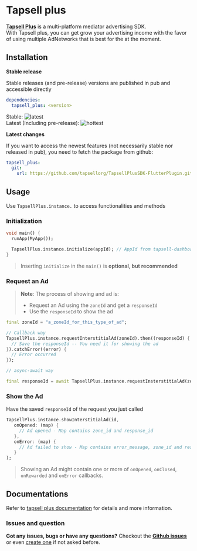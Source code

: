 # Tapsell plus

[**Tapsell Plus**](https://tapsell.ir/tapsellplus/) is a multi-platform mediator advertising SDK.  
With Tapsell plus, you can get grow your advertising income with the favor of using multiple AdNetworks that is best for the at the moment.  

## Installation

**Stable release**

Stable releases (and pre-release) versions are published in pub and accessible directly


```yaml
dependencies:
  tapsell_plus: <version>
```

Stable: ![latest](https://img.shields.io/pub/v/tapsell_plus?label=tapsell_plus&style=plastic)  
Latest (Including pre-release): ![hottest](https://img.shields.io/pub/v/tapsell_plus?color=orange&include_prereleases&label=tapsell_plus%28prerelease%29)

**Latest changes**

If you want to access the newest features (not necessarily stable nor released in pub), you need to fetch the package from github:

```yaml
tapsell_plus:
  git:
    url: https://github.com/tapsellorg/TapsellPlusSDK-FlutterPlugin.git
```

## Usage

Use `TapsellPlus.instance.` to access functionalities and methods

### Initialization

```dart
void main() {
  runApp(MyApp());

  TapsellPlus.instance.initialize(appId); // AppId from tapsell-dashboard
}
```

> Inserting `initialize` in the `main()` is **optional, but recommended**


### Request an Ad

> **Note**: The process of showing and ad is:  
>
> - Request an Ad using the `zoneId` and get a `responseId`
> - Use the `responseId` to show the ad


```dart
final zoneId = "a_zoneId_for_this_type_of_ad";

// Callback way
TapsellPlus.instance.requestInterstitialAd(zoneId).then((responseId) {
  // Save the responseId -- You need it for showing the ad
}).catchError((error) {
  // Error occurred
});

// async-await way

final responseId = await TapsellPlus.instance.requestInsterstitialAd(zoneId);
```

### Show the Ad

Have the saved `responseId` of the request you just called

```dart
TapsellPlus.instance.showInterstitialAd(id,
   onOpened: (map) {
     // Ad opened - Map contains zone_id and response_id
   },
   onError: (map) {
     // Ad failed to show - Map contains error_message, zone_id and response_id
   }
);
```

> Showing an Ad might contain one or more of `onOpened`, `onClosed`, `onRewarded` and `onError` callbacks.

## Documentations

Refer to [tapsell plus documentation](https://docs.tapsell.ir/sdk/) for details and more information.

### Issues and question

**Got any issues, bugs or have any questions?** Checkout the [**Github issues**](https://github.com/tapsellorg/TapsellPlusSDK-FlutterPlugin/issues?q=is%3Aissue) or even [create one](https://github.com/tapsellorg/TapsellPlusSDK-FlutterPlugin/issues/new) if not asked before. 
